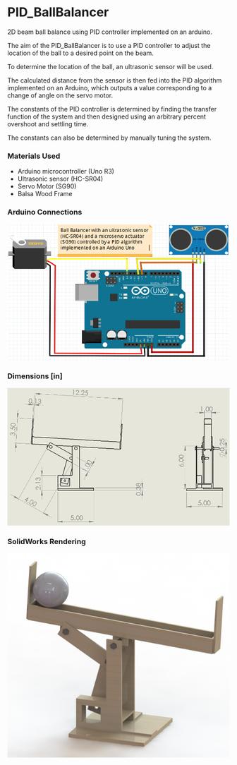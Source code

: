 # PID_BallBalancer
2D beam ball balance using PID controller implemented on an arduino.

The aim of the PID_BallBalancer is to use a PID controller to adjust the location of the ball to a desired point on the beam. 

To determine the location of the ball, an ultrasonic sensor will be used. 

The calculated distance from the sensor is then fed into the PID algorithm implemented on an Arduino, which outputs a value corresponding to a change of angle on the servo motor. 

The constants of the PID controller is determined by finding the transfer function of the system and then designed using an arbitrary percent overshoot and settling time.

The constants can also be determined by manually tuning the system.

### Materials Used
  * Arduino microcontroller (Uno R3)
  * Ultrasonic sensor (HC-SR04)
  * Servo Motor (SG90)
  * Balsa Wood Frame

### Arduino Connections
<p align="center">
	<img src="https://raw.githubusercontent.com/JFBarryLi/PID_BallBalancer/master/img/ArduinoDiagram.png" alt="Arduino Connections Image"/>
</p>

### Dimensions [in]
<p align="center">
	<img src="https://raw.githubusercontent.com/JFBarryLi/PID_BallBalancer/master/img/dimensions.png" alt="Dimensons Image"/>
</p>

### SolidWorks Rendering
<p align="center">
	<img src="https://raw.githubusercontent.com/JFBarryLi/PID_BallBalancer/master/img/SolidWorksRendering.JPG" alt="SolidWorks Rendering Image"/>
</p>

